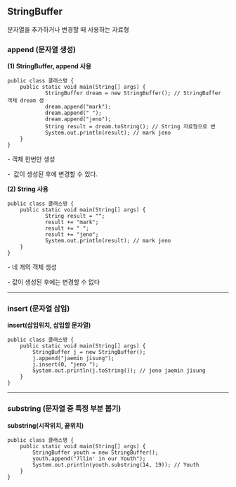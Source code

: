 ## **StringBuffer**

문자열을 추가하거나 변경할 때 사용하는 자료형

### append (문자열 생성)

**(1) StringBuffer, append 사용**

```
public class 클래스명 {
	public static void main(String[] args) {
			StringBuffer dream = new StringBuffer(); // StringBuffer 객체 dream 생
			dream.append("mark");
			dream.append(" ");
			dream.append("jeno");
			String result = dream.toString(); // String 자료형으로 변
			System.out.println(result); // mark jeno
	}
}
```

\- 객체 한번만 생성

\-  값이 생성된 후에 변경할 수 있다.

**(2) String 사용**

```
public class 클래스명 {
	public static void main(String[] args) {
			String result = "";
			result += "mark";
			result += " ";
			result += "jeno";
			System.out.println(result); // mark jeno
	}
}
```

\- 네 개의 객체 생성

\- 값이 생성된 후에는 변경할 수 없다

---

### insert (문자열 삽입)

**insert(삽입위치, 삽입할 문자열)**

```
public class 클래스명 {
	public static void main(String[] args) {
		StringBuffer j = new StringBuffer();
		j.append("jaemin jisung");
		j.insert(0, "jeno ");
		System.out.println(j.toString()); // jeno jaemin jisung
	}
}
```

---

### substring (문자열 중 특정 부분 뽑기)

**substring(시작위치, 끝위치)**

```
public class 클래스명 {
	public static void main(String[] args) {
		StringBuffer youth = new StringBuffer();
		youth.append("7llin' in our Youth");
		System.out.println(youth.substring(14, 19)); // Youth
	}
}
```